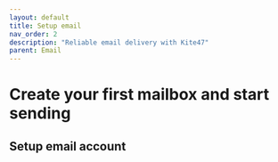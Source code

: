 ```yaml
---
layout: default
title: Setup email
nav_order: 2
description: "Reliable email delivery with Kite47"
parent: Email
---
```


# Create your first mailbox and start sending

## Setup email account
